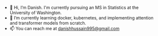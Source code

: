 - 👋 Hi, I’m Danish. I'm currently pursuing an MS in Statistics at the University of Washington.
- 🌱 I’m currently learning docker, kubernetes, and implementing attention and transformer models from scratch.
- 📫 You can reach me at danishhussain995@gmail.com

<!---
hussain995/hussain995 is a ✨ special ✨ repository because its `README.md` (this file) appears on your GitHub profile.
You can click the Preview link to take a look at your changes.
--->
